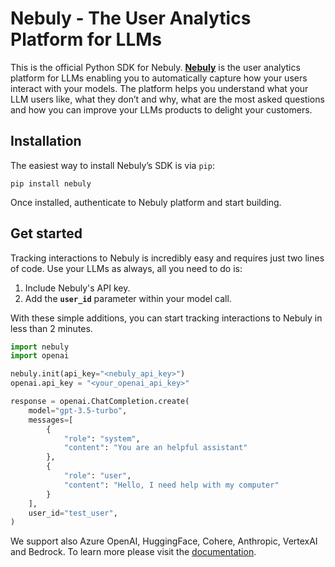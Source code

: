 # Nebuly - The User Analytics Platform for LLMs

This is the official Python SDK for Nebuly. **[Nebuly](https://www.nebuly.com/)** is the user analytics platform for LLMs enabling you to automatically capture how your users interact with your models. The platform helps you understand what your LLM users like, what they don’t and why, what are the most asked questions and how you can improve your LLMs products to delight your customers.

## Installation

The easiest way to install Nebuly’s SDK is via `pip`:

```
pip install nebuly
```

Once installed, authenticate to Nebuly platform and start building.

## Get started

Tracking interactions to Nebuly is incredibly easy and requires just two lines of code. Use your LLMs as always, all you need to do is:

1. Include Nebuly's API key.
2. Add the **`user_id`** parameter within your model call.

With these simple additions, you can start tracking interactions to Nebuly in less than 2 minutes.

```python
import nebuly
import openai

nebuly.init(api_key="<nebuly_api_key>")
openai.api_key = "<your_openai_api_key>"

response = openai.ChatCompletion.create(
    model="gpt-3.5-turbo",
    messages=[
        {
            "role": "system",
            "content": "You are an helpful assistant"
        },
        {
            "role": "user",
            "content": "Hello, I need help with my computer"
        }
    ],
    user_id="test_user",
)
```

We support also Azure OpenAI, HuggingFace, Cohere, Anthropic, VertexAI and Bedrock. To learn more please visit the [documentation](https://docs.nebuly.com/welcome/overview).
